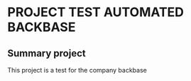 PROJECT TEST AUTOMATED BACKBASE
===============================

Summary project
-------------------------------

This project is a test for the company backbase